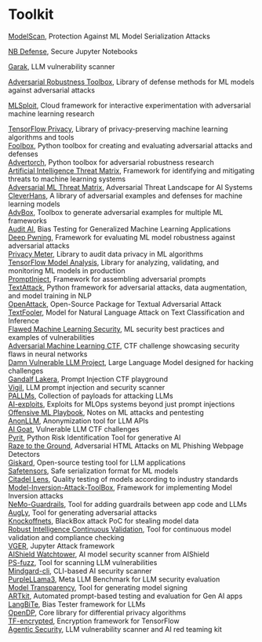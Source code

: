 # Toolkit

[ModelScan](https://github.com/protectai/modelscan), Protection Against ML Model Serialization Attacks

[NB Defense](https://nbdefense.ai), Secure Jupyter Notebooks  

[Garak](https://github.com/leondz/garak), LLM vulnerability scanner  

[Adversarial Robustness Toolbox](https://github.com/IBM/adversarial-robustness-toolbox), Library of defense methods for ML models against adversarial attacks  

[MLSploit](https://github.com/mlsploit/), Cloud framework for interactive experimentation with adversarial machine learning research  

[TensorFlow Privacy](https://github.com/tensorflow/privacy), Library of privacy-preserving machine learning algorithms and tools  
[Foolbox](https://github.com/bethgelab/foolbox), Python toolbox for creating and evaluating adversarial attacks and defenses  
[Advertorch](https://github.com/BorealisAI/advertorch), Python toolbox for adversarial robustness research  
[Artificial Intelligence Threat Matrix](https://collaborativeaicontrols.github.io/ATM/), Framework for identifying and mitigating threats to machine learning systems  
[Adversarial ML Threat Matrix](https://github.com/mitre/advmlthreatmatrix), Adversarial Threat Landscape for AI Systems  
[CleverHans](https://github.com/cleverhans-lab/cleverhans), A library of adversarial examples and defenses for machine learning models  
[AdvBox](https://github.com/advboxes/AdvBox), Toolbox to generate adversarial examples for multiple ML frameworks  
[Audit AI](https://github.com/pymetrics/audit-ai), Bias Testing for Generalized Machine Learning Applications  
[Deep Pwning](https://github.com/cchio/deep-pwning), Framework for evaluating ML model robustness against adversarial attacks  
[Privacy Meter](https://github.com/privacytrustlab/ml_privacy_meter), Library to audit data privacy in ML algorithms  
[TensorFlow Model Analysis](https://github.com/tensorflow/model-analysis), Library for analyzing, validating, and monitoring ML models in production  
[PromptInject](https://github.com/agencyenterprise/PromptInject), Framework for assembling adversarial prompts  
[TextAttack](https://github.com/QData/TextAttack), Python framework for adversarial attacks, data augmentation, and model training in NLP  
[OpenAttack](https://github.com/thunlp/OpenAttack), Open-Source Package for Textual Adversarial Attack  
[TextFooler](https://github.com/jind11/TextFooler), Model for Natural Language Attack on Text Classification and Inference  
[Flawed Machine Learning Security](https://github.com/EthicalML/fml-security), ML security best practices and examples of vulnerabilities  
[Adversarial Machine Learning CTF](https://github.com/arturmiller/adversarial_ml_ctf), CTF challenge showcasing security flaws in neural networks  
[Damn Vulnerable LLM Project](https://github.com/harishsg993010/DamnVulnerableLLMProject), Large Language Model designed for hacking challenges  
[Gandalf Lakera](https://gandalf.lakera.ai/), Prompt Injection CTF playground  
[Vigil](https://github.com/deadbits/vigil-llm), LLM prompt injection and security scanner  
[PALLMs](https://github.com/mik0w/pallms), Collection of payloads for attacking LLMs  
[AI-exploits](https://github.com/protectai/ai-exploits), Exploits for MLOps systems beyond just prompt injections  
[Offensive ML Playbook](https://wiki.offsecml.com/Welcome+to+the+Offensive+ML+Playbook), Notes on ML attacks and pentesting  
[AnonLLM](https://github.com/fsndzomga/anonLLM), Anonymization tool for LLM APIs  
[AI Goat](https://github.com/dhammon/ai-goat), Vulnerable LLM CTF challenges  
[Pyrit](https://github.com/Azure/PyRIT), Python Risk Identification Tool for generative AI  
[Raze to the Ground](https://github.com/advmlphish/raze_to_the_ground_aisec23), Adversarial HTML Attacks on ML Phishing Webpage Detectors  
[Giskard](https://github.com/Giskard-AI/giskard), Open-source testing tool for LLM applications  
[Safetensors](https://github.com/huggingface/safetensors), Safe serialization format for ML models  
[Citadel Lens](https://www.citadel.co.jp/en/products/lens/), Quality testing of models according to industry standards  
[Model-Inversion-Attack-ToolBox](https://github.com/ffhibnese/Model-Inversion-Attack-ToolBox), Framework for implementing Model Inversion attacks  
[NeMo-Guardrails](https://github.com/NVIDIA/NeMo-Guardrails), Tool for adding guardrails between app code and LLMs  
[AugLy](https://github.com/facebookresearch/AugLy), Tool for generating adversarial attacks  
[Knockoffnets](https://github.com/tribhuvanesh/knockoffnets), BlackBox attack PoC for stealing model data  
[Robust Intelligence Continuous Validation](https://www.robustintelligence.com/platform/continuous-validation), Tool for continuous model validation and compliance checking  
[VGER](https://github.com/JosephTLucas/vger), Jupyter Attack framework  
[AIShield Watchtower](https://github.com/bosch-aisecurity-aishield/watchtower), AI model security scanner from AIShield  
[PS-fuzz](https://github.com/prompt-security/ps-fuzz), Tool for scanning LLM vulnerabilities  
[Mindgard-cli](https://github.com/Mindgard/cli/), CLI-based AI security scanner  
[PurpleLLama3](https://meta-llama.github.io/PurpleLlama/), Meta LLM Benchmark for LLM security evaluation  
[Model Transparency](https://github.com/sigstore/model-transparency), Tool for generating model signing  
[ARTkit](https://github.com/BCG-X-Official/artkit), Automated prompt-based testing and evaluation for Gen AI apps  
[LangBiTe](https://github.com/SOM-Research/LangBiTe), Bias Tester framework for LLMs  
[OpenDP](https://github.com/opendp/opendp), Core library for differential privacy algorithms  
[TF-encrypted](https://tf-encrypted.io/), Encryption framework for TensorFlow  
[Agentic Security](https://github.com/msoedov/agentic_security), LLM vulnerability scanner and AI red teaming kit  

